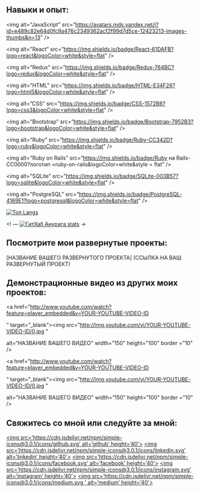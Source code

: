 ## Навыки и опыт:

<p>

<img alt=”JavaScript” src=”https://avatars.mds.yandex.net/i?id=e489c82e64d0fc9a476c2349362acf2f99d7d5ce-12423213-images-thumbs&n=13" />

<img alt=”React” src=”https://img.shields.io/badge/React-61DAFB?logo=react&logoColor=white&style=flat" />

<img alt=”Redux” src=”https://img.shields.io/badge/Redux-764BC?logo=redux&logoColor=white&style=flat" />

<img alt=”HTML” src=”https://img.shields.io/badge/HTML-E34F26?logo=html5&logoColor=white&style=flat" />

<img alt=”CSS” src=”https://img.shields.io/badge/CSS-1572B6?logo=css3&logoColor=white&style=flat" />

<img alt=”Bootstrap” src=”https://img.shields.io/badge/Bootstrap-7952B3?logo=bootstrap&logoColor=white&style=flat" />

<img alt=”Ruby” src=”https://img.shields.io/badge/Ruby-CC342D?logo=ruby&logoColor=white&style=flat" />

<img alt=”Ruby on Rails” src=”https://img.shields.io/badge/Ruby на Rails-CC0000?логотип =ruby-on-rails&logoColor=white&style = flat” />

<img alt=”SQLite” src=”https://img.shields.io/badge/SQLite-003B57?logo=sqlite&logoColor=white&style=flat" />

<img alt=”PostgreSQL” src=”https://img.shields.io/badge/PostgreSQL-4169E1?logo=postgresql&logoColor=white&style=flat" />

</p>

[![Топ Langs](https://github-readme-stats.vercel.app/api/top-langs/?username=YOUR-GITHUB-PROFILE-NAME&layout=compact&langs_count=10&theme=tokyonight&count_private=true&show_icons=true)](https://github.com/anuraghazra/github-readme-stats)

<! — [![ГитХаб Анурага stats](https://github-readme-stats.vercel.app/api?username=YOUR-GITHUB-PROFILE-NAME&show_icons=true&theme=tokyonight&count_private=true)](https://github.com/anuraghazra/github-readme-stats) →

## Посмотрите мои развернутые проекты:

[НАЗВАНИЕ ВАШЕГО РАЗВЕРНУТОГО ПРОЕКТА] (ССЫЛКА НА ВАШ РАЗВЕРНУТЫЙ ПРОЕКТ)

## Демонстрационные видео из других моих проектов:

<a href=”http://www.youtube.com/watch?feature=player_embedded&v=YOUR-YOUTUBE-VIDEO-ID

“ target=”_blank”><img src=”http://img.youtube.com/vi/YOUR-YOUTUBE-VIDEO-ID/0.jpg "

alt=“НАЗВАНИЕ ВАШЕГО ВИДЕО” width=”150" height=”100" border =”10" /></a>

<a href=”http://www.youtube.com/watch?feature=player_embedded&v=YOUR-YOUTUBE-VIDEO-ID

“ target=”_blank”><img src=”http://img.youtube.com/vi/YOUR-YOUTUBE-VIDEO-ID/0.jpg "

alt=”НАЗВАНИЕ ВАШЕГО ВИДЕО” width=”150" height=”100" border =”10" /></a>

## Свяжитесь со мной или следуйте за мной:

[<img src=’https://cdn.jsdelivr.net/npm/simple-icons@3.0.1/icons/github.svg' alt=’github’ height=’40'>](https://github.com/YOUR-GITHUB-PROFILE-PAGE) [<img src=’https://cdn.jsdelivr.net/npm/simple-icons@3.0.1/icons/linkedin.svg' alt=’linkedin’ height=’40'>](https://www.linkedin.com/in/YOUR-LINKEDIN-PROFILE/) [<img src=’https://cdn.jsdelivr.net/npm/simple-icons@3.0.1/icons/facebook.svg' alt=’facebook’ height=’40'>](https://www.facebook.com/YOUR-FACEBOOK-PROFILE) [<img src=’https://cdn.jsdelivr.net/npm/simple-icons@3.0.1/icons/instagram.svg' alt=’instagram’ height=’40'>](https://www.instagram.com/YOUR-INSTAGRAM-PROFILE/) [<img src=’https://cdn.jsdelivr.net/npm/simple-icons@3.0.1/icons/medium.svg ' alt=’medium’ height=’40'>](https://YOUR-MEDIUM-BLOG.medium.com/)
